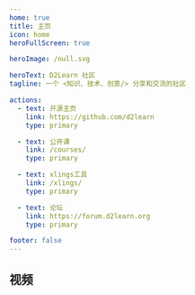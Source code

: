 ```yaml
---
home: true
title: 主页
icon: home
heroFullScreen: true

heroImage: /null.svg

heroText: D2Learn 社区
tagline: 一个 <知识、技术、创意/> 分享和交流的社区

actions:
  - text: 开源主页
    link: https://github.com/d2learn
    type: primary

  - text: 公开课
    link: /courses/
    type: primary

  - text: xlings工具
    link: /xlings/
    type: primary

  - text: 论坛
    link: https://forum.d2learn.org
    type: primary

footer: false
---
```

<div class="responsive-x-cube-container" >
  <ResponsiveXCube :offsetX="computedOffsetX" :offsetY="computedOffsetY" :cubeColor="cubeColor" />
</div>

## 视频

<BilibiliVideoGallery :videos="videoList" />

<script setup>
import { ref, computed, onMounted, onUnmounted } from 'vue';
import ResponsiveXCube from "@source/components/ResponsiveXCube.vue"

import BilibiliVideoGallery from "@source/components/BilibiliVideoGallery.vue";

const videoList = ref([
  { bvid: 'BV1hAxBe1EVC', title: 'd2learn logo设计过程', thumbnail: 'https://i2.hdslb.com/bfs/archive/5b528bf6d74bb6034b87c109ed0b1ea9ca847eda.jpg' },
]);

const props = defineProps({
  offsetXRatio: {
    type: Number,
    default: -0.225
  },
  offsetYRatio: {
    type: Number,
    default: -0.62
  },
  cubeColor: {
    type: String,
    default: 'rgba(0, 255, 255, 0.3)'
  }
});

const windowSize = ref({
  width: typeof window !== 'undefined' ? window.innerWidth : 0,
  height: typeof window !== 'undefined' ? window.innerHeight : 0
});

const isSmallScreen = computed(() => windowSize.value.width < 959);

const computedOffsetX = computed(() => {
  return isSmallScreen.value ? 0 : windowSize.value.width * props.offsetXRatio;
});

const computedOffsetY = computed(() => {
  return isSmallScreen.value ? windowSize.value.height * -0.85 : windowSize.value.height * props.offsetYRatio;
});

const updateWindowSize = () => {
  windowSize.value = {
    width: window.innerWidth,
    height: window.innerHeight
  };
};

onMounted(() => {
  window.addEventListener('resize', updateWindowSize);
});

onUnmounted(() => {
  window.removeEventListener('resize', updateWindowSize);
});

</script>

<style scoped>
.responsive-x-cube-container {
  position: absolute;
  top: 0;
  left: 0;
  width: 100%;
  height: 100%;
  pointer-events: none;
  z-index: 10;
}
</style>